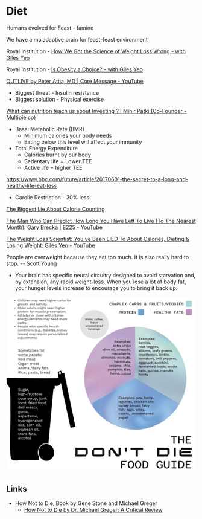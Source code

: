 # Diet

Humans evolved for Feast - famine

We have a maladaptive brain for feast-feast environment

Royal Institution - [How We Got the Science of Weight Loss Wrong - with Giles Yeo](https://www.youtube.com/watch?v=GQJ0Z0DRumg&ab_channel=TheRoyalInstitution)

Royal Institution - [Is Obesity a Choice? - with Giles Yeo](https://www.youtube.com/watch?v=88tWJ1p5d4o&t=5s&ab_channel=TheRoyalInstitution)

[OUTLIVE by Peter Attia, MD | Core Message - YouTube](https://www.youtube.com/watch?v=Qd75zEnkVp0&ab_channel=ProductivityGame)

- Biggest threat - Insulin resistance
- Biggest solution - Physical exercise

[What can nutrition teach us about Investing ? I Mihir Patki (Co-Founder - Multipie.co)](https://www.youtube.com/watch?v=sKiCagykVW4&ab_channel=EDGECommunity)

- Basal Metabolic Rate (BMR)
    - Minimum calories your body needs
    - Eating below this level will affect your immunity
- Total Energy Expenditure
    - Calories burnt by our body
    - Sedentary life = Lower TEE
    - Active life = higher TEE

https://www.bbc.com/future/article/20170601-the-secret-to-a-long-and-healthy-life-eat-less

- Carolie Restriction - 30% less

[The Biggest Lie About Calorie Counting](https://youtu.be/LTDVLg6whsM)

[The Man Who Can Predict How Long You Have Left To Live (To The Nearest Month): Gary Brecka | E225 - YouTube](https://www.youtube.com/watch?v=r3atRG5wvtg)

[The Weight Loss Scientist: You've Been LIED To About Calories, Dieting & Losing Weight: Giles Yeo - YouTube](https://www.youtube.com/watch?v=Gy_vcL1cpP8)

People are overweight because they eat too much. It is also really hard to stop. -- Scott Young

- Your brain has specific neural circuitry designed to avoid starvation and, by extension, any rapid weight-loss. When you lose a lot of body fat, your hunger levels increase to encourage you to bring it back up.

![Don't Die Food Guide](../../../media/Screenshot%202025-02-25%20at%2011.17.08%20AM.jpg)

## Links

- How Not to Die, Book by Gene Stone and Michael Greger
	- [How Not to Die by Dr. Michael Greger: A Critical Review](https://www.healthline.com/nutrition/how-not-to-die-review)
